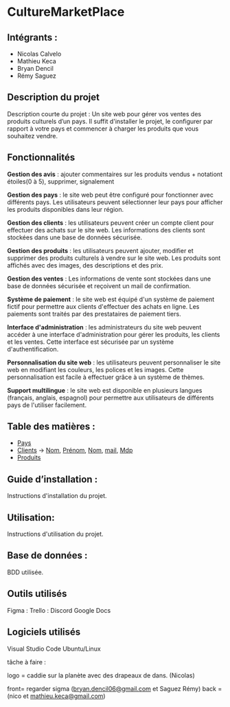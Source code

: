 # CultureMarketPlace

## Intégrants : 
- Nicolas Calvelo
- Mathieu Keca
- Bryan Dencil
- Rémy Saguez 

## Description du projet

Description courte du projet : Un site web pour gérer vos ventes des produits culturels d’un pays. Il suffit d'installer le projet, le configurer par rapport à votre pays et commencer à charger les produits que vous souhaitez vendre.

## Fonctionnalités

**Gestion des avis** : ajouter commentaires sur les produits vendus + notationt étoiles(0 à 5), supprimer, signalement

**Gestion des pays** : le site web peut être configuré pour fonctionner avec différents pays. Les utilisateurs peuvent sélectionner leur pays pour afficher les produits disponibles dans leur région.

**Gestion des clients** : les utilisateurs peuvent créer un compte client pour effectuer des achats sur le site web. Les informations des clients sont stockées dans une base de données sécurisée.

**Gestion des produits** : les utilisateurs peuvent ajouter, modifier et supprimer des produits culturels à vendre sur le site web. Les produits sont affichés avec des images, des descriptions et des prix.

**Gestion des ventes** :  Les informations de vente sont stockées dans une base de données sécurisée et reçoivent un mail de confirmation.

**Système de paiement** : le site web est équipé d'un système de paiement fictif pour permettre aux clients d'effectuer des achats en ligne. Les paiements sont traités par des prestataires de paiement tiers.

**Interface d'administration** : les administrateurs du site web peuvent accéder à une interface d'administration pour gérer les produits, les clients et les ventes. Cette interface est sécurisée par un système d'authentification.

**Personnalisation du site web** : les utilisateurs peuvent personnaliser le site web en modifiant les couleurs, les polices et les images. Cette personnalisation est facile à effectuer grâce à un système de thèmes.

**Support multilingue** : le site web est disponible en plusieurs langues (français, anglais, espagnol) pour permettre aux utilisateurs de différents pays de l'utiliser facilement.


## Table des matières :

- [Pays](#pays)
- [Clients](#clients) -> [Nom](#nomClients), [Prénom](#prénomClients), [Nom](#nomClients), [mail](#mailClients), [Mdp](#mdpClients)
- [Produits](#produits)

## Guide d’installation :

Instructions d'installation du projet.

## Utilisation:

Instructions d'utilisation du projet.

## Base de données :

BDD utilisée.

## Outils utilisés
Figma : 
Trello : 
Discord
Google Docs

## Logiciels utilisés
Visual Studio Code
Ubuntu/Linux







tâche à faire :

logo = caddie sur la planète avec des drapeaux de dans. (Nicolas)

front= regarder sigma (bryan.dencil06@gmail.com et Saguez Rémy)
back = (nico et mathieu.keca@gmail.com)

